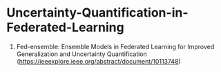 # Uncertainty-Quantification-in-Federated-Learning
1. Fed-ensemble: Ensemble Models in Federated Learning for Improved Generalization and Uncertainty Quantification (https://ieeexplore.ieee.org/abstract/document/10113748) 
